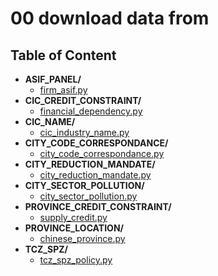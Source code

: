 
# 00 download data from



## Table of Content

 - **ASIF_PANEL/**
   - [firm_asif.py](https://github.com/thomaspernet/Financial_dependency_pollution/tree/master/01_data_preprocessing/00_download_data_from/ASIF_PANEL/firm_asif.py)
 - **CIC_CREDIT_CONSTRAINT/**
   - [financial_dependency.py](https://github.com/thomaspernet/Financial_dependency_pollution/tree/master/01_data_preprocessing/00_download_data_from/CIC_CREDIT_CONSTRAINT/financial_dependency.py)
 - **CIC_NAME/**
   - [cic_industry_name.py](https://github.com/thomaspernet/Financial_dependency_pollution/tree/master/01_data_preprocessing/00_download_data_from/CIC_NAME/cic_industry_name.py)
 - **CITY_CODE_CORRESPONDANCE/**
   - [city_code_correspondance.py](https://github.com/thomaspernet/Financial_dependency_pollution/tree/master/01_data_preprocessing/00_download_data_from/CITY_CODE_CORRESPONDANCE/city_code_correspondance.py)
 - **CITY_REDUCTION_MANDATE/**
   - [city_reduction_mandate.py](https://github.com/thomaspernet/Financial_dependency_pollution/tree/master/01_data_preprocessing/00_download_data_from/CITY_REDUCTION_MANDATE/city_reduction_mandate.py)
 - **CITY_SECTOR_POLLUTION/**
   - [city_sector_pollution.py](https://github.com/thomaspernet/Financial_dependency_pollution/tree/master/01_data_preprocessing/00_download_data_from/CITY_SECTOR_POLLUTION/city_sector_pollution.py)
 - **PROVINCE_CREDIT_CONSTRAINT/**
   - [supply_credit.py](https://github.com/thomaspernet/Financial_dependency_pollution/tree/master/01_data_preprocessing/00_download_data_from/PROVINCE_CREDIT_CONSTRAINT/supply_credit.py)
 - **PROVINCE_LOCATION/**
   - [chinese_province.py](https://github.com/thomaspernet/Financial_dependency_pollution/tree/master/01_data_preprocessing/00_download_data_from/PROVINCE_LOCATION/chinese_province.py)
 - **TCZ_SPZ/**
   - [tcz_spz_policy.py](https://github.com/thomaspernet/Financial_dependency_pollution/tree/master/01_data_preprocessing/00_download_data_from/TCZ_SPZ/tcz_spz_policy.py)

